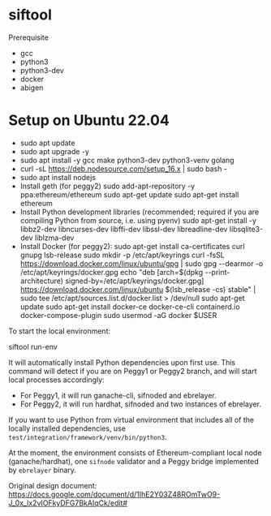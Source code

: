 # siftool

Prerequisite
- gcc
- python3
- python3-dev
- docker
- abigen

# Setup on Ubuntu 22.04
- sudo apt update
- sudo apt upgrade -y
- sudo apt install -y gcc make python3-dev python3-venv golang
- curl -sL https://deb.nodesource.com/setup_16.x | sudo bash -
- sudo apt install nodejs
- Install geth (for peggy2)
  sudo add-apt-repository -y ppa:ethereum/ethereum
  sudo apt-get update
  sudo apt-get install ethereum
- Install Python development libraries (recommended; required if you are compiling Python from source, i.e. using pyenv)
  sudo apt-get install -y libbz2-dev libncurses-dev libffi-dev libssl-dev libreadline-dev libsqlite3-dev liblzma-dev
- Install Docker (for peggy2):
  sudo apt-get install ca-certificates curl gnupg lsb-release
  sudo mkdir -p /etc/apt/keyrings
  curl -fsSL https://download.docker.com/linux/ubuntu/gpg | sudo gpg --dearmor -o /etc/apt/keyrings/docker.gpg
  echo "deb [arch=$(dpkg --print-architecture) signed-by=/etc/apt/keyrings/docker.gpg] https://download.docker.com/linux/ubuntu $(lsb_release -cs) stable" | sudo tee /etc/apt/sources.list.d/docker.list > /dev/null
  sudo apt-get update
  sudo apt-get install docker-ce docker-ce-cli containerd.io docker-compose-plugin
  sudo usermod -aG docker $USER

To start the local environment:

siftool run-env

It will automatically install Python dependencies upon first use. This command will detect if you are on Peggy1 or
Peggy2 branch, and will start local processes accordingly:
- For Peggy1, it will run ganache-cli, sifnoded and ebrelayer.
- For Peggy2, it will run hardhat, sifnoded and two instances of ebrelayer.

If you want to use Python from virtual environment that includes all of the locally installed dependencies, use
`test/integration/framework/venv/bin/python3`.

At the moment, the environment consists of Ethereum-compliant local node (ganache/hardhat), one `sifnode` validator and
a Peggy bridge implemented by `ebrelayer` binary.


Original design document: https://docs.google.com/document/d/1IhE2Y03Z48ROmTwO9-J_0x_lx2vIOFkyDFG7BkAIqCk/edit#
